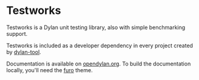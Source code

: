 # Testworks

Testworks is a Dylan unit testing library, also with simple benchmarking
support.

Testworks is included as a developer dependency in every project created by
[dylan-tool](https://opendylan.org/package/dylan-tool/).

Documentation is available on
[opendylan.org](https://opendylan.org/package/testworks/). To build the
documentation locally, you'll need the
[furo](https://sphinx-themes.org/sample-sites/furo/) theme.
